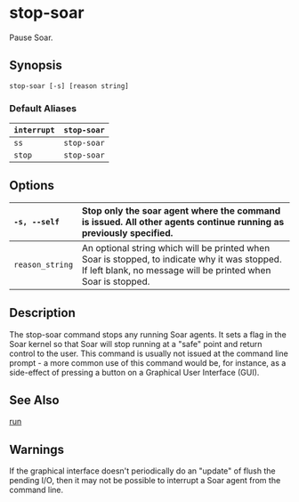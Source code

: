 # stop-soar #

Pause Soar.

## Synopsis ##

```
stop-soar [-s] [reason string]
```

### Default Aliases ###

| `interrupt` | `stop-soar` |
|:------------|:------------|
| `ss`        | `stop-soar` |
| `stop`      | `stop-soar` |

## Options ##

| `-s, --self` | Stop only the soar agent where the command is issued. All other agents continue running as previously specified. |
|:-------------|:-----------------------------------------------------------------------------------------------------------------|
| `reason_string` | An optional string which will be printed when Soar is stopped, to indicate why it was stopped. If left blank, no message will be printed when Soar is stopped. |

## Description ##

The stop-soar command stops any running Soar agents. It sets a flag in the Soar
kernel so that Soar will stop running at a "safe" point and return control to
the user.  This command is usually not issued at the command line prompt - a
more common use of this command would be, for instance, as a side-effect of
pressing a button on a Graphical User Interface (GUI).

## See Also ##

[run](cmd_run.md)

## Warnings ##

If the graphical interface doesn't periodically do an "update" of flush the
pending I/O, then it may not be possible to interrupt a Soar agent from the
command line.
